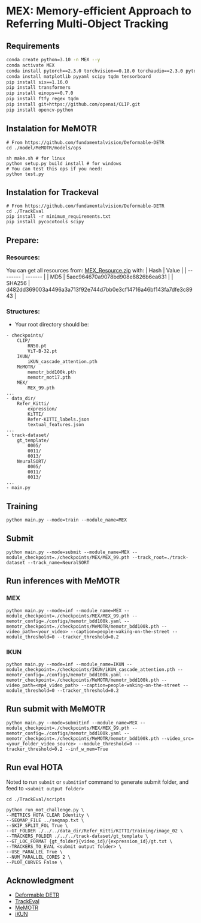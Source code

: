 # MEX: Memory-efficient Approach to Referring Multi-Object Tracking


## Requirements
```bash
conda create python=3.10 -n MEX --y
conda activate MEX
conda install pytorch==2.3.0 torchvision==0.18.0 torchaudio==2.3.0 pytorch-cuda=11.8 -c pytorch -c nvidia --y
conda install matplotlib pyyaml scipy tqdm tensorboard
pip install six==1.16.0
pip install transformers
pip install einops==0.7.0
pip install ftfy regex tqdm
pip install git+https://github.com/openai/CLIP.git 
pip install opencv-python
```
## Instalation for MeMOTR
```shell
# From https://github.com/fundamentalvision/Deformable-DETR
cd ./model/MeMOTR/models/ops

sh make.sh # for linux
python setup.py build install # for windows
# You can test this ops if you need:
python test.py
```

## Instalation for Trackeval
```shell
# From https://github.com/fundamentalvision/Deformable-DETR
cd ./TrackEval
pip install -r minimum_requirements.txt
pip install pycocotools scipy
```




## Prepare:

### Resources:
You can get all resources from: [MEX_Resource.zip](https://mega.nz/file/Im8nhAKa#qdT7bX42p30M9b3S-WqdOtUPNfb9gJkZY2omJx_hqds) with:
| Hash    | Value |
| -------- | ------- |
| MD5  | 5aec964670a9078bd908e8826b6ea631    |
| SHA256 | d482dd369003a4496a3a713f92e744d7bb0e3cf14716a46bf143fa7dfe3c8943    |


### Structures:
* Your root directory should be:
```
- checkpoints/
    CLIP/
        RN50.pt
        ViT-B-32.pt    
    IKUN/
        iKUN_cascade_attention.pth       
    MeMOTR/
        memotr_bdd100k.pth
        memotr_mot17.pth
    MEX/
        MEX_99.pth
...
- data_dir/
    Refer_Kitti/
        expression/
        KiTTI/
        Refer-KITTI_labels.json
        textual_features.json
...
- track-dataset/
    gt_template/
        0005/
        0011/
        0013/
    NeuralSORT/
        0005/
        0011/
        0013/
...
- main.py
```

## Training
```shell
python main.py --mode=train --module_name=MEX
```

## Submit
```shell
python main.py --mode=submit --module_name=MEX --module_checkpoint=./checkpoints/MEX/MEX_99.pth --track_root=./track-dataset --track_name=NeuralSORT
```

## Run inferences with MeMOTR

### MEX
```shell
python main.py --mode=inf --module_name=MEX --module_checkpoint=./checkpoints/MEX/MEX_99.pth --memotr_config=./configs/memotr_bdd100k.yaml --memotr_checkpoint=./checkpoints/MeMOTR/memotr_bdd100k.pth --video_path=<your_video> --caption=people-waking-on-the-street --module_threshold=0 --tracker_threshold=0.2
```

### IKUN
```shell
python main.py --mode=inf --module_name=IKUN --module_checkpoint=./checkpoints/IKUN/iKUN_cascade_attention.pth --memotr_config=./configs/memotr_bdd100k.yaml --memotr_checkpoint=./checkpoints/MeMOTR/memotr_bdd100k.pth --video_path=<mp4_video_path> --caption=people-waking-on-the-street --module_threshold=0 --tracker_threshold=0.2
```

## Run submit with MeMOTR
```shell
python main.py --mode=submitinf --module_name=MEX --module_checkpoint=./checkpoints/MEX/MEX_99.pth --memotr_config=./configs/memotr_bdd100k.yaml --memotr_checkpoint=./checkpoints/MeMOTR/memotr_bdd100k.pth --video_src=<your_folder_video_source> --module_threshold=0 --tracker_threshold=0.2 --inf_w_mem=True
```

## Run eval HOTA 

Noted to run  `submit` or `submitinf` command to generate submit folder, and feed to `<submit output folder>`

```shell
cd ./TrackEval/scripts

python run_mot_challenge.py \
--METRICS HOTA CLEAR Identity \
--SEQMAP_FILE ../seqmap.txt \
--SKIP_SPLIT_FOL True \
--GT_FOLDER ./../../data_dir/Refer_Kitti/KITTI/training/image_02 \
--TRACKERS_FOLDER ./../../track-dataset/gt_template \
--GT_LOC_FORMAT {gt_folder}{video_id}/{expression_id}/gt.txt \
--TRACKERS_TO_EVAL <submit output folder> \
--USE_PARALLEL True \
--NUM_PARALLEL_CORES 2 \
--PLOT_CURVES False \

```

## Acknowledgment

- [Deformable DETR](https://github.com/fundamentalvision/Deformable-DETR)
- [TrackEval](https://github.com/JonathonLuiten/TrackEval)
- [MeMOTR](https://github.com/MCG-NJU/MeMOTR/tree/main)
- [iKUN](https://github.com/dyhBUPT/iKUN)
